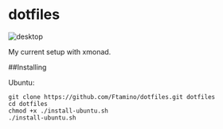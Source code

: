 # dotfiles
![desktop](https://user-images.githubusercontent.com/83065176/170823009-9a9f9c55-4316-4305-b3bb-ad1d6dbb7a3b.png)

My current setup with xmonad. 

##Installing 

Ubuntu:
```
git clone https://github.com/Ftamino/dotfiles.git dotfiles
cd dotfiles
chmod +x ./install-ubuntu.sh
./install-ubuntu.sh
```
